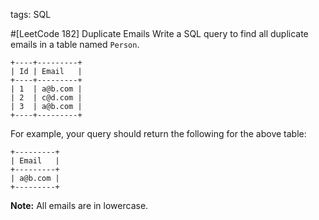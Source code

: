 tags: SQL

#[LeetCode 182] Duplicate Emails
Write a SQL query to find all duplicate emails in a table named `Person`.

    +----+---------+
    | Id | Email   |
    +----+---------+
    | 1  | a@b.com |
    | 2  | c@d.com |
    | 3  | a@b.com |
    +----+---------+
For example, your query should return the following for the above table:

    +---------+
    | Email   |
    +---------+
    | a@b.com |
    +---------+
**Note:** All emails are in lowercase.

